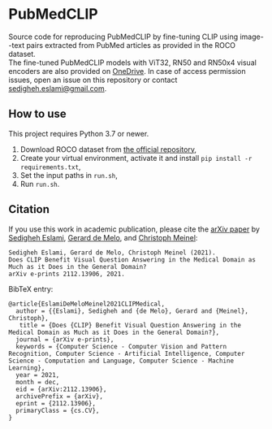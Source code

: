 # PubMedCLIP 
Source code for reproducing PubMedCLIP by fine-tuning CLIP using image--text pairs extracted from PubMed articles as provided in the ROCO dataset.
<br>
The fine-tuned PubMedCLIP models with ViT32, RN50 and RN50x4 visual encoders are also provided on [OneDrive](https://1drv.ms/u/s!ApXgPqe9kykTgwD4Np3-f7ODAot8?e=zLVlJ2). In case of access permission issues, open an issue on this repository or contact <sedigheh.eslami@gmail.com>.
<br>
## How to use
This project requires Python 3.7 or newer.
1. Download ROCO dataset from [the official repository](https://github.com/razorx89/roco-dataset),
2. Create your virtual environment, activate it and install ``` pip install -r requirements.txt ```,
3. Set the input paths in `run.sh`,
4. Run `run.sh`.
## Citation
If you use this work in academic publication, please cite the [arXiv paper](https://arxiv.org/abs/2112.13906) by [Sedigheh Eslami](https://github.com/SarahESL), [Gerard de Melo](http://gerard.demelo.org/), and [Christoph Meinel](https://hpi.de/en/meinel/chair/prof-dr-ch-meinel.html):

```
Sedigheh Eslami, Gerard de Melo, Christoph Meinel (2021).
Does CLIP Benefit Visual Question Answering in the Medical Domain as Much as it Does in the General Domain?
arXiv e-prints 2112.13906, 2021.
```

BibTeX entry:
```
@article{EslamiDeMeloMeinel2021CLIPMedical,
  author = {{Eslami}, Sedigheh and {de Melo}, Gerard and {Meinel}, Christoph},
   title = {Does {CLIP} Benefit Visual Question Answering in the Medical Domain as Much as it Does in the General Domain?},
  journal = {arXiv e-prints},
  keywords = {Computer Science - Computer Vision and Pattern Recognition, Computer Science - Artificial Intelligence, Computer Science - Computation and Language, Computer Science - Machine Learning},
  year = 2021,
  month = dec,
  eid = {arXiv:2112.13906},
  archivePrefix = {arXiv},
  eprint = {2112.13906},
  primaryClass = {cs.CV},
}
```
